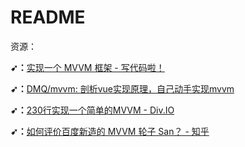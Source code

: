 # README

资源：

**➹：**[实现一个 MVVM 框架 - 写代码啦！](https://xiedaimala.com/courses/71e7409a-b986-4acb-89af-d9846f7af093#/common)

**➹：**[DMQ/mvvm: 剖析vue实现原理，自己动手实现mvvm](https://github.com/DMQ/mvvm)

**➹：**[230行实现一个简单的MVVM - Div.IO](https://div.io/topic/1890)

**➹：**[如何评价百度新造的 MVVM 轮子 San？ - 知乎](https://www.zhihu.com/question/65498751)

